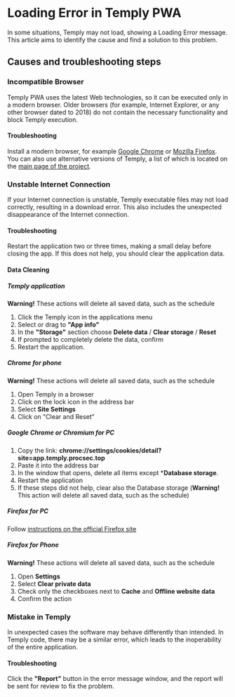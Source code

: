 # Loading Error in Temply PWA
In some situations, Temply may not load, showing a Loading Error message.
This article aims to identify the cause and find a solution to this problem.

## Causes and troubleshooting steps
### Incompatible Browser
Temply PWA uses the latest Web technologies, so it can be executed only in a modern browser. Older browsers (for example, Internet Explorer, or any other browser dated to 2018) do not contain the necessary functionality and block Temply execution.

#### Troubleshooting
Install a modern browser, for example [Google Chrome](https://chrome.com) or [Mozilla Firefox](https://firefox.com). You can also use alternative versions of Temply, a list of which is located on the [main page of the project](/).

### Unstable Internet Connection
If your Internet connection is unstable, Temply executable files may not load correctly, resulting in a download error. This also includes the unexpected disappearance of the Internet connection.

#### Troubleshooting
Restart the application two or three times, making a small delay before closing the app. If this does not help, you should clear the application data.

#### Data Cleaning
##### Temply application
**Warning!** These actions will delete all saved data, such as the schedule
1. Click the Temply icon in the applications menu
2. Select or drag to **"App info"**
3. In the **"Storage"** section choose **Delete data** / **Clear storage** / **Reset**
4. If prompted to completely delete the data, confirm
5. Restart the application.

##### Chrome for phone
**Warning!** These actions will delete all saved data, such as the schedule
1. Open Temply in a browser
2. Click on the lock icon in the address bar
3. Select **Site Settings**
4. Click on "Clear and Reset"

##### Google Chrome or Chromium for PC
1. Copy the link: **chrome://settings/cookies/detail?site=app.temply.procsec.top**
2. Paste it into the address bar
3. In the window that opens, delete all items except ***Database storage**.
4. Restart the application
5. If these steps did not help, clear also the Database storage (**Warning!** This action will delete all saved data, such as the schedule)

##### Firefox for PC
Follow [instructions on the official Firefox site](https://support.mozilla.org/en-US/kb/storage)

##### Firefox for Phone
**Warning!** These actions will delete all saved data, such as the schedule
1. Open **Settings**
2. Select **Clear private data**
3. Check only the checkboxes next to **Cache** and **Offline website data**
4. Confirm the action

### Mistake in Temply
In unexpected cases the software may behave differently than intended. In Temply code, there may be a similar error, which leads to the inoperability of the entire application.

#### Troubleshooting
Click the **"Report"** button in the error message window, and the report will be sent for review to fix the problem.